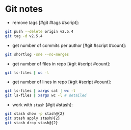 # Git notes

* remove tags [#git #tags #script]:

```bash
git push --delete origin v2.5.4
git tag -d v2.5.4
```

* get number of commits per author [#git #script #count]:

```bash
git shortlog -sne --no-merges
```

* get number of files in repo [#git #script #count]:

```bash
git ls-files | wc -l
```

* get number of lines in repo [#git #script #count]:

```bash
git ls-files | xargs cat | wc -l
git ls-files | xargs wc -l # detailed
```

* work with `stash` [#git #stash]:

```bash
git stash show -p stash@{2}
git stash apply stash@{2}
git stash drop stash@{2}
```
